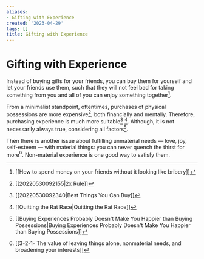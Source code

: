 ```yaml
---
aliases:
- Gifting with Experience
created: '2023-04-29'
tags: []
title: Gifting with Experience
---
```


# Gifting with Experience

Instead of buying gifts for your friends, you can buy them for yourself and let your friends use them, such that they will not feel bad for taking something from you and all of you can enjoy something together[^1]. 

From a minimalist standpoint, oftentimes, purchases of physical possessions are more expensive[^2], both financially and mentally. Therefore, purchasing experience is much more suitable[^3] [^4]. Although, it is not necessarily always true, considering all factors[^5].

Then there is another issue about fulfilling unmaterial needs — love, joy, self-esteem — with material things: you can never quench the thirst for more[^6]. Non-material experience is one good way to satisfy them.

[^1]: [[How to spend money on your friends without it looking like bribery]]
[^2]: [[20220530092155|2x Rule]]
[^3]: [[20220530092340|Best Things You Can Buy]]
[^4]: [[Quitting the Rat Race|Quitting the Rat Race]]
[^5]: [[Buying Experiences Probably Doesn't Make You Happier than Buying Possessions|Buying Experiences Probably Doesn't Make You Happier than Buying Possessions]]
[^6]: [[3-2-1- The value of leaving things alone, nonmaterial needs, and broadening your interests]]